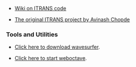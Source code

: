    - [Wiki on ITRANS code](https://en.wikipedia.org/wiki/ITRANS)

   - [The original ITRANS project by Avinash Chopde](https://www.aczoom.com/itrans/)

### Tools and Utilities

   - [Click here to download wavesurfer](https://sourceforge.net/projects/wavesurfer/).

   - [Click here to start weboctave](https://en.wikibooks.org/wiki/Octave_Programming_Tutorial/Getting_started). 

